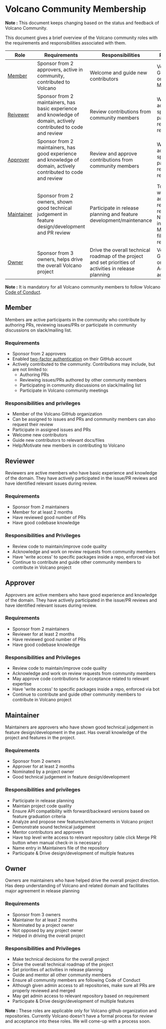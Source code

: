 
# Volcano Community Membership

**Note :** This document keeps changing based on the status and feedback of Volcano Community.

This document gives a brief overview of the Volcano community roles with the requirements and responsibilities associated with them.

| Role | Requirements | Responsibilities | Privileges |
| -----| ---------------- | ------------ | -------|
| [Member](#member) | Sponsor from 2 approvers, active in community, contributed to Volcano | Welcome and guide new contributors | Volcano GitHub organization Member |
| [Reivewer](#reviewer) | Sponsor from 2 maintainers, has basic experience and knowledge of domain, actively contributed to code and review | Review contributions from community members | Write access to specific packages in relevant repository |
| [Approver](#approver) | Sponsor from 2 maintainers, has good experience and knowledge of domain, actively contributed to code and review  | Review and approve contributions from community members | Write access to specific packages in relevant repository |
| [Maintainer](#maintainer) | Sponsor from 2 owners, shown good technical judgement in feature design/development and PR review | Participate in release planning and feature development/maintenance | Top level write access to relevant repository. Name entry in Maintainers file of the repository |
| [Owner](#owner) | Sponsor from 3 owners, helps drive the overall Volcano project | Drive the overall technical roadmap of the project and set priorities of activities in release planning | Volcano GitHub organization Admin access |


**Note :** It is mandatory for all Volcano community members to follow Volcano [Code of Conduct](./code_of_conduct.md).

## Member

Members are active participants in the community who contribute by authoring PRs,
reviewing issues/PRs or participate in community discussions on slack/mailing list.


### Requirements

- Sponsor from 2 approvers
- Enabled [two-factor authentication] on their GitHub account
- Actively contributed to the community. Contributions may include, but are not limited to:
    - Authoring PRs
    - Reviewing issues/PRs authored by other community members
    - Participating in community discussions on slack/mailing list
    - Participate in Volcano community meetings


### Responsibilities and privileges

- Member of the Volcano GitHub organization
- Can be assigned to issues and PRs and community members can also request their review
- Participate in assigned issues and PRs
- Welcome new contributors
- Guide new contributors to relevant docs/files
- Help/Motivate new members in contributing to Volcano

## Reviewer

Reviewers are active members who have basic experience and knowledge of the domain.
They have actively participated in the issue/PR reviews and have identified relevant issues during review.


### Requirements

- Sponsor from 2 maintainers
- Member for at least 2 months
- Have reviewed good number of PRs
- Have good codebase knowledge


### Responsibilities and Privileges

- Review code to maintain/improve code quality
- Acknowledge and work on review requests from community members
- Have 'write access' to specific packages inside a repo, enforced via bot
- Continue to contribute and guide other community members to contribute in Volcano project

## Approver

Approvers are active members who have good experience and knowledge of the domain.
They have actively participated in the issue/PR reviews and have identified relevant issues during review.


### Requirements

- Sponsor from 2 maintainers
- Reviewer for at least 2 months
- Have reviewed good number of PRs
- Have good codebase knowledge


### Responsibilities and Privileges

- Review code to maintain/improve code quality
- Acknowledge and work on review requests from community members
- May approve code contributions for acceptance related to relevant expertise
- Have 'write access' to specific packages inside a repo, enforced via bot
- Continue to contribute and guide other community members to contribute in Volcano project

## Maintainer

Maintainers are approvers who have shown good technical judgement in feature design/development in the past.
Has overall knowledge of the project and features in the project.

### Requirements

- Sponsor from 2 owners
- Approver for at least 2 months
- Nominated by a project owner
- Good technical judgement in feature design/development

### Responsibilities and privileges

- Participate in release planning
- Maintain project code quality
- Ensure API compatibility with forward/backward versions based on feature graduation criteria
- Analyze and propose new features/enhancements in Volcano project
- Demonstrate sound technical judgement
- Mentor contributors and approvers
- Have top level write access to relevant repository (able click Merge PR button when manual check-in is necessary)
- Name entry in Maintainers file of the repository
- Participate & Drive design/development of multiple features

## Owner

Owners are maintainers who have helped drive the overall project direction.
Has deep understanding of Volcano and related domain and facilitates major agreement in release planning

### Requirements

- Sponsor from 3 owners
- Maintainer for at least 2 months
- Nominated by a project owner
- Not opposed by any project owner
- Helped in driving the overall project

### Responsibilities and Privileges

- Make technical decisions for the overall project
- Drive the overall technical roadmap of the project
- Set priorities of activities in release planning
- Guide and mentor all other community members
- Ensure all community members are following Code of Conduct
- Although given admin access to all repositories, make sure all PRs are properly reviewed and merged
- May get admin access to relevant repository based on requirement
- Participate & Drive design/development of multiple features


**Note :** These roles are applicable only for Volcano github organization and repositories. Currently Volcano doesn't have a formal process for review and acceptance into these roles. We will come-up with a process soon.


[two-factor authentication]: https://help.github.com/articles/about-two-factor-authentication

